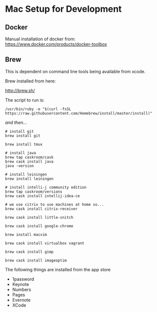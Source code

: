 # Mac Setup for Development

## Docker

Manual installation of docker from: https://www.docker.com/products/docker-toolbox

## Brew

This is dependent on command line tools being available from xcode.

Brew installed from here:

http://brew.sh/

The script to run is:

```
/usr/bin/ruby -e "$(curl -fsSL https://raw.githubusercontent.com/Homebrew/install/master/install)"
```

_and then..._

```
# install git
brew install git

brew install tmux

# install java
brew tap caskroom/cask
brew cask install java
java -version

# install leiningen
brew install leiningen

# install intelli-j community edition
brew tap caskroom/versions
brew cask install intellij-idea-ce

# we use citrix to use machines at home so...
brew cask install citrix-receiver

brew cask install little-snitch

brew cask install google-chrome

brew install macvim

brew cask install virtualbox vagrant

brew cask install gimp

brew cask install imageoptim

```

The following things are installed from the app store

   * 1password
   * Keynote
   * Numbers
   * Pages
   * Evernote
   * XCode
